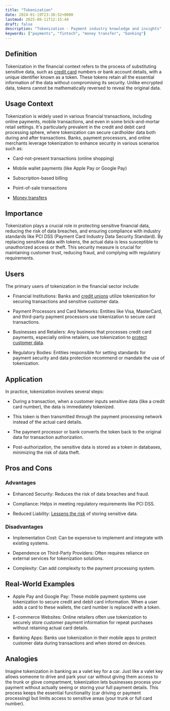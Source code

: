 ```yaml
---
title: "Tokenization"
date: 2024-01-19T23:38:52+0000
lastmod: 2025-08-11T12:15:44
draft: false
description: "Tokenization - Payment industry knowledge and insights"
keywords: ["payments", "fintech", "money transfer", "banking"]
---
```


## **Definition**

Tokenization in the financial context refers to the process of substituting sensitive data, such as [credit card](https://faisalkhanllc.xyz/resources/payments-wiki/c/credit-card/) numbers or bank account details, with a unique identifier known as a token. These tokens retain all the essential information of the data without compromising its security. Unlike encrypted data, tokens cannot be mathematically reversed to reveal the original data.

## **Usage Context**

Tokenization is widely used in various financial transactions, including online payments, mobile transactions, and even in some brick-and-mortar retail settings. It's particularly prevalent in the credit and debit card processing sphere, where tokenization can secure cardholder data both during and after transactions. Banks, payment processors, and online merchants leverage tokenization to enhance security in various scenarios such as:

- Card-not-present transactions (online shopping)

- Mobile wallet payments (like Apple Pay or Google Pay)

- Subscription-based billing

- Point-of-sale transactions

- [Money transfers](https://faisalkhanllc.xyz/resources/payments-wiki/m/money-transfer/)

## **Importance**

Tokenization plays a crucial role in protecting sensitive financial data, reducing the risk of data breaches, and ensuring compliance with industry standards like PCI DSS (Payment Card Industry Data Security Standard). By replacing sensitive data with tokens, the actual data is less susceptible to unauthorized access or theft. This security measure is crucial for maintaining customer trust, reducing fraud, and complying with regulatory requirements.

## **Users**

The primary users of tokenization in the financial sector include:

- Financial Institutions: Banks and [credit unions](https://faisalkhanllc.xyz/resources/payments-wiki/c/credit-union/) utilize tokenization for securing transactions and sensitive customer data.

- Payment Processors and Card Networks: Entities like Visa, MasterCard, and third-party payment processors use tokenization to secure card transactions.

- Businesses and Retailers: Any business that processes credit card payments, especially online retailers, use tokenization to [protect customer data](https://faisalkhanllc.xyz/resources/payments-wiki/g/general-data-protection-regulation-gdpr/).

- Regulatory Bodies: Entities responsible for setting standards for payment security and data protection recommend or mandate the use of tokenization.

## **Application**

In practice, tokenization involves several steps:

- During a transaction, when a customer inputs sensitive data (like a credit card number), the data is immediately tokenized.

- This token is then transmitted through the payment processing network instead of the actual card details.

- The payment processor or bank converts the token back to the original data for transaction authorization.

- Post-authorization, the sensitive data is stored as a token in databases, minimizing the risk of data theft.

## **Pros and Cons**

### Advantages

- Enhanced Security: Reduces the risk of data breaches and fraud.

- Compliance: Helps in meeting regulatory requirements like PCI DSS.

- Reduced Liability: [Lessens the risk](https://faisalkhanllc.xyz/resources/payments-wiki/r/risk-reduction/) of storing sensitive data.

### Disadvantages

- Implementation Cost: Can be expensive to implement and integrate with existing systems.

- Dependence on Third-Party Providers: Often requires reliance on external services for tokenization solutions.

- Complexity: Can add complexity to the payment processing system.

## **Real-World Examples**

- Apple Pay and Google Pay: These mobile payment systems use tokenization to secure credit and debit card information. When a user adds a card to these wallets, the card number is replaced with a token.

- E-commerce Websites: Online retailers often use tokenization to securely store customer payment information for repeat purchases without retaining actual card details.

- Banking Apps: Banks use tokenization in their mobile apps to protect customer data during transactions and when stored on devices.

## **Analogies**

Imagine tokenization in banking as a valet key for a car. Just like a valet key allows someone to drive and park your car without giving them access to the trunk or glove compartment, tokenization lets businesses process your payment without actually seeing or storing your full payment details. This process keeps the essential functionality (car driving or payment processing) but limits access to sensitive areas (your trunk or full card number).